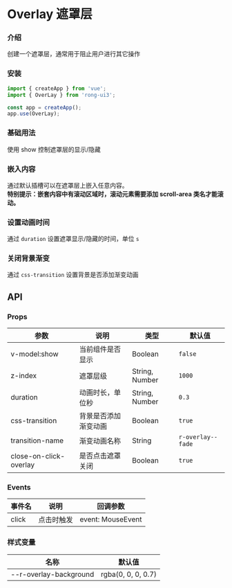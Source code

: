# Overlay 遮罩层

### 介绍
创建一个遮罩层，通常用于阻止用户进行其它操作


### 安装
```javascript
import { createApp } from 'vue';
import { OverLay } from 'rong-ui3';

const app = createApp();
app.use(OverLay);
```


### 基础用法
使用 show 控制遮罩层的显示/隐藏
<script setup>
  import OverlayBase from '../demo/OverlayBase.vue?raw'
</script>
<HljsBlock :code="OverlayBase"></HljsBlock>


### 嵌入内容
通过默认插槽可以在遮罩层上嵌入任意内容。  
**特别提示：嵌套内容中有滚动区域时，滚动元素需要添加 scroll-area 类名才能滚动。**
<script setup>
  import OverlayEmbedContent from '../demo/OverlayEmbedContent.vue?raw'
</script>
<HljsBlock :code="OverlayEmbedContent"></HljsBlock>


### 设置动画时间
通过 `duration` 设置遮罩显示/隐藏的时间，单位 `s`
<script setup>
  import OverlayDuration from '../demo/OverlayDuration.vue?raw'
</script>
<HljsBlock :code="OverlayDuration"></HljsBlock>


### 关闭背景渐变
通过 `css-transition` 设置背景是否添加渐变动画
<script setup>
  import OverlayCssTransition from '../demo/OverlayCssTransition.vue?raw'
</script>
<HljsBlock :code="OverlayCssTransition"></HljsBlock>




## API

### Props

| 参数                   | 说明                 | 类型           | 默认值  |
|------------------------|--------------------|----------------|---------|
| v-model:show           | 当前组件是否显示     | Boolean        | `false` |
| z-index                | 遮罩层级             | String, Number | `1000`  |
| duration               | 动画时长，单位秒      | String, Number | `0.3`   |
| css-transition         | 背景是否添加渐变动画 | Boolean        | `true`  |
| transition-name        | 渐变动画名称 | String        | `r-overlay--fade`  |
| close-on-click-overlay | 是否点击遮罩关闭     | Boolean        | `true`  |


### Events

| 事件名 | 说明       | 回调参数          |
|--------|----------|-------------------|
| click  | 点击时触发 | event: MouseEvent |


### 样式变量

| 名称                   | 默认值             |
|------------------------|--------------------|
| --r-overlay-background | rgba(0, 0, 0, 0.7) |

